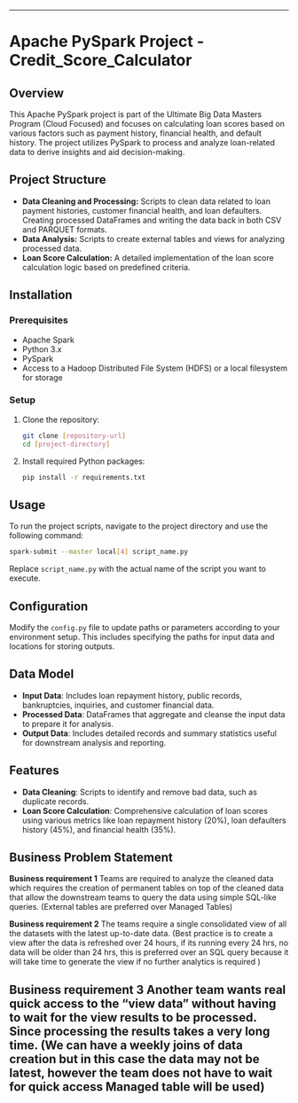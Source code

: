 

---

# Apache PySpark Project - Credit_Score_Calculator


## Overview
This Apache PySpark project is part of the Ultimate Big Data Masters Program (Cloud Focused) and focuses on calculating loan scores based on various factors such as payment history, financial health, and default history. The project utilizes PySpark to process and analyze loan-related data to derive insights and aid decision-making.

## Project Structure
- **Data Cleaning and Processing:** Scripts to clean data related to loan payment histories, customer financial health, and loan defaulters. Creating processed DataFrames and writing the data back in both CSV and PARQUET formats.
- **Data Analysis:** Scripts to create external tables and views for analyzing processed data.
- **Loan Score Calculation:** A detailed implementation of the loan score calculation logic based on predefined criteria.

## Installation

### Prerequisites
- Apache Spark
- Python 3.x
- PySpark
- Access to a Hadoop Distributed File System (HDFS) or a local filesystem for storage

### Setup
1. Clone the repository:
   ```bash
   git clone [repository-url]
   cd [project-directory]
   ```
2. Install required Python packages:
   ```bash
   pip install -r requirements.txt
   ```

## Usage
To run the project scripts, navigate to the project directory and use the following command:
```bash
spark-submit --master local[4] script_name.py
```
Replace `script_name.py` with the actual name of the script you want to execute.

## Configuration
Modify the `config.py` file to update paths or parameters according to your environment setup. This includes specifying the paths for input data and locations for storing outputs.

## Data Model
- **Input Data**: Includes loan repayment history, public records, bankruptcies, inquiries, and customer financial data.
- **Processed Data**: DataFrames that aggregate and cleanse the input data to prepare it for analysis.
- **Output Data**: Includes detailed records and summary statistics useful for downstream analysis and reporting.

## Features
- **Data Cleaning**: Scripts to identify and remove bad data, such as duplicate records.
- **Loan Score Calculation**: Comprehensive calculation of loan scores using various metrics like loan repayment history (20%), loan defaulters history (45%), and financial health (35%).

## Business Problem Statement

**Business requirement 1**  Teams are required to analyze the cleaned data which requires the creation of permanent tables on top of the cleaned data that allow the downstream teams to query the data using simple SQL-like queries. (External tables are preferred over Managed Tables)

**Business requirement 2** The teams require a single consolidated view of all the datasets with the latest up-to-date data. (Best practice is to create a view after the data is refreshed over 24 hours, if its running every 24 hrs, no data will be older than 24 hrs, this is preferred over an SQL query because it will take time to generate the view if no further analytics is required )   

**Business requirement 3**  Another team wants real quick access to the “view data” without having to wait for the view results to be processed. Since processing the results takes a very long time. (We can have a weekly joins of data creation but in this case the data may not be latest, however the team does not have to wait for quick access Managed table will be used)
---


